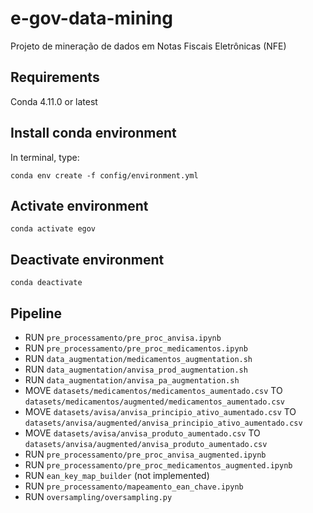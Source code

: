 # e-gov-data-mining
Projeto de mineração de dados em Notas Fiscais Eletrônicas (NFE)


## Requirements

Conda 4.11.0 or latest

## Install conda environment

In terminal, type:
```
conda env create -f config/environment.yml
```

## Activate environment
```
conda activate egov
```

## Deactivate environment
```
conda deactivate
```

## Pipeline
* RUN `pre_processamento/pre_proc_anvisa.ipynb`
* RUN `pre_processamento/pre_proc_medicamentos.ipynb`
* RUN `data_augmentation/medicamentos_augmentation.sh`
* RUN `data_augmentation/anvisa_prod_augmentation.sh`
* RUN `data_augmentation/anvisa_pa_augmentation.sh`
* MOVE `datasets/medicamentos/medicamentos_aumentado.csv` TO `datasets/medicamentos/augmented/medicamentos_aumentado.csv`
* MOVE `datasets/avisa/anvisa_principio_ativo_aumentado.csv` TO `datasets/anvisa/augmented/anvisa_principio_ativo_aumentado.csv`
* MOVE `datasets/avisa/anvisa_produto_aumentado.csv` TO `datasets/anvisa/augmented/anvisa_produto_aumentado.csv`
* RUN `pre_processamento/pre_proc_anvisa_augmented.ipynb`
* RUN `pre_processamento/pre_proc_medicamentos_augmented.ipynb`
* RUN `ean_key_map_builder` (not implemented)
* RUN `pre_processamento/mapeamento_ean_chave.ipynb`
* RUN `oversampling/oversampling.py`
